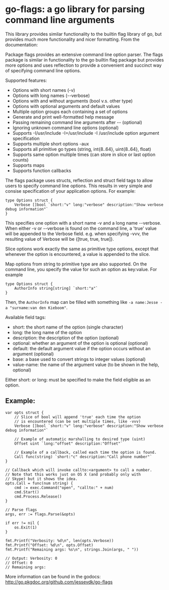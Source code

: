 go-flags: a go library for parsing command line arguments
=========================================================

This library provides similar functionality to the builtin flag library of
go, but provides much more functionality and nicer formatting. From the
documentation:

Package flags provides an extensive command line option parser.
The flags package is similar in functionality to the go builtin flag package
but provides more options and uses reflection to provide a convenient and
succinct way of specifying command line options.

Supported features:
* Options with short names (-v)
* Options with long names (--verbose)
* Options with and without arguments (bool v.s. other type)
* Options with optional arguments and default values
* Multiple option groups each containing a set of options
* Generate and print well-formatted help message
* Passing remaining command line arguments after -- (optional)
* Ignoring unknown command line options (optional)
* Supports -I/usr/include -I=/usr/include -I /usr/include option argument specification
* Supports multiple short options -aux
* Supports all primitive go types (string, int{8..64}, uint{8..64}, float)
* Supports same option multiple times (can store in slice or last option counts)
* Supports maps
* Supports function callbacks

The flags package uses structs, reflection and struct field tags
to allow users to specify command line options. This results in very simple
and consise specification of your application options. For example:

    type Options struct {
        Verbose []bool `short:"v" long:"verbose" description:"Show verbose debug information"`
    }

This specifies one option with a short name -v and a long name --verbose.
When either -v or --verbose is found on the command line, a 'true' value
will be appended to the Verbose field. e.g. when specifying -vvv, the
resulting value of Verbose will be {[true, true, true]}.

Slice options work exactly the same as primitive type options, except that
whenever the option is encountered, a value is appended to the slice.

Map options from string to primitive type are also supported. On the command
line, you specify the value for such an option as key:value. For example

    type Options struct {
        AuthorInfo string[string] `short:"a"`
    }

Then, the `AuthorInfo` map can be filled with something like
`-a name:Jesse -a "surname:van den Kieboom"`.

Available field tags:
* short:       the short name of the option (single character)
* long:        the long name of the option
* description: the description of the option (optional)
* optional:    whether an argument of the option is optional (optional)
* default:     the default argument value if the option occurs without
                 an argument (optional)
* base:        a base used to convert strings to integer values (optional)
* value-name:  the name of the argument value (to be shown in the help, optional)

Either short: or long: must be specified to make the field eligible as an
option.

Example:
--------
	var opts struct {
		// Slice of bool will append 'true' each time the option
		// is encountered (can be set multiple times, like -vvv)
		Verbose []bool `short:"v" long:"verbose" description:"Show verbose debug information"`

		// Example of automatic marshalling to desired type (uint)
		Offset uint `long:"offset" description:"Offset"`

		// Example of a callback, called each time the option is found.
		Call func(string) `short:"c" description:"Call phone number"`
	}

	// Callback which will invoke callto:<argument> to call a number.
	// Note that this works just on OS X (and probably only with
	// Skype) but it shows the idea.
	opts.Call = func(num string) {
		cmd := exec.Command("open", "callto:" + num)
		cmd.Start()
		cmd.Process.Release()
	}

	// Parse flags
	args, err := flags.Parse(&opts)

	if err != nil {
		os.Exit(1)
	}

	fmt.Printf("Verbosity: %d\n", len(opts.Verbose))
	fmt.Printf("Offset: %d\n", opts.Offset)
	fmt.Printf("Remaining args: %s\n", strings.Join(args, " "))

	// Output: Verbosity: 0
	// Offset: 0
	// Remaining args:

More information can be found in the godocs: <http://go.pkgdoc.org/github.com/jessevdk/go-flags>

